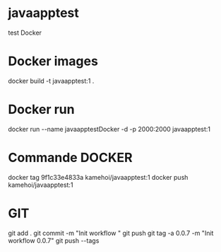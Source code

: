 # javaapptest
test Docker

# Docker images
docker build -t javaapptest:1 .

# Docker run
docker run --name javaapptestDocker -d -p 2000:2000 javaapptest:1

# Commande DOCKER
docker tag 9f1c33e4833a kamehoi/javaapptest:1
docker push kamehoi/javaapptest:1

# GIT
git add .
git commit -m "Init workflow "
git push
git tag -a 0.0.7 -m "Init workflow 0.0.7"
git push --tags